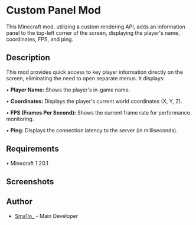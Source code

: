 # Custom Panel Mod

This Minecraft mod, utilizing a custom rendering API, adds an information panel to the top-left corner of the screen, displaying the player's name, coordinates, FPS, and ping.

## Description

This mod provides quick access to key player information directly on the screen, eliminating the need to open separate menus. It displays:

•   **Player Name:** Shows the player's in-game name.

•   **Coordinates:** Displays the player's current world coordinates (X, Y, Z).

•   **FPS (Frames Per Second):** Shows the current frame rate for performance monitoring.

•   **Ping:** Displays the connection latency to the server (in milliseconds).

## Requirements

•   Minecraft 1.20.1

## Screenshots

## Author

- [Sma1lo_](https://github.com/Sma1lo) - Main Developer

